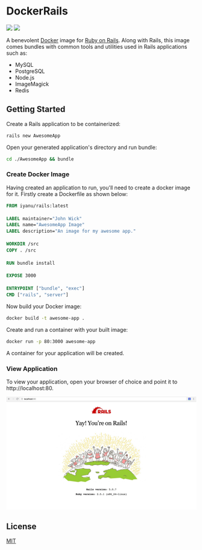 # DockerRails
[![](https://images.microbadger.com/badges/version/iyanu/rails.svg)](https://microbadger.com/images/iyanu/rails "Get your own version badge on microbadger.com")
[![](https://images.microbadger.com/badges/license/iyanu/rails.svg)](https://microbadger.com/images/iyanu/rails "Get your own license badge on microbadger.com")

A benevolent [Docker](http://docker.com/) image for [Ruby on Rails](https://rubyonrails.org). Along with Rails, this image comes bundles with common tools and utilities used in Rails applications such as:
- MySQL
- PostgreSQL
- Node.js
- ImageMagick
- Redis

## Getting Started
Create a Rails application to be containerized:
```bash
rails new AwesomeApp 
```
Open your generated application's directory and run bundle:

```bash
cd ./AwesomeApp && bundle
```

### Create Docker Image
Having created an application to run, you'll need to create a docker image for it. Firstly create a Dockerfile as shown below:

```Dockerfile
FROM iyanu/rails:latest

LABEL maintainer="John Wick"
LABEL name="AwesomeApp Image"
LABEL description="An image for my awesome app."

WORKDIR /src
COPY . /src

RUN bundle install

EXPOSE 3000

ENTRYPOINT ["bundle", "exec"]
CMD ["rails", "server"]
```

Now build your Docker image:

```bash
docker build -t awesome-app .
```

Create and run a container with your built image:

```bash
docker run -p 80:3000 awesome-app
```

A container for your application will be created.

### View Application
To view your application, open your browser of choice and point it to
http://localhost:80.

![alt_text](images/AwesomeApp.jpg?raw=true "")

## License
[MIT](LICENSE)

